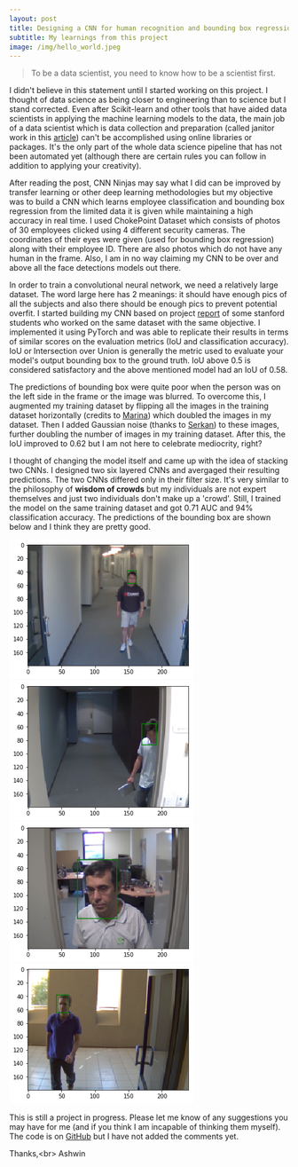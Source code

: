 ```yaml
---
layout: post
title: Designing a CNN for human recognition and bounding box regression
subtitle: My learnings from this project
image: /img/hello_world.jpeg
---
```


>To be a data scientist, you need to know how to be a scientist first.


I didn't believe in this statement until I started working on this project. I thought of data science as being closer to engineering than to science but I stand corrected. Even after Scikit-learn and other tools that have aided data scientists in applying the machine learning models to the data, the main job of a data scientist which is data collection and preparation (called janitor work in this [article](https://www.nytimes.com/2014/08/18/technology/for-big-data-scientists-hurdle-to-insights-is-janitor-work.html)) can't be accomplished using online libraries or packages. It's the only part of the whole data science pipeline that has not been automated yet (although there are certain rules you can follow in addition to applying your creativity).


After reading the post, CNN Ninjas may say what I did can be improved by transfer learning or other deep learning methodologies but my objective was to build a CNN which learns employee classification and bounding box regression from the limited data it is given while maintaining a high accuracy in real time. I used ChokePoint Dataset which consists of photos of 30 employees clicked using 4 different security cameras. The coordinates of their eyes were given (used for bounding box regression) along with their employee ID. There are also photos which do not have any human in the frame. Also, I am in no way claiming my CNN to be over and above all the face detections models out there.


In order to train a convolutional neural network, we need a relatively large dataset. The word large here has 2 meanings: it should have enough pics of all the subjects and also there should be enough pics to prevent potential overfit. I started building my CNN based on project [report](http://cs231n.stanford.edu/reports/2017/pdfs/222.pdf) of some stanford students  who worked on the same dataset with the same objective. I implemented it using PyTorch and was able to replicate their results in terms of similar scores on the evaluation metrics (IoU and classification accuracy). IoU or Intersection over Union is generally the metric used to evaluate your model's output bounding box to the ground truth. IoU above 0.5 is considered satisfactory and the above mentioned model had an IoU of 0.58.


The predictions of bounding box were quite poor when the person was on the left side in the frame or the image was blurred. To overcome this, I augmented my training dataset by flipping all the images in the training dataset horizontally (credits to [Marina](https://www.facebook.com/mmarinated)) which doubled the images in my dataset. Then I added Gaussian noise (thanks to [Serkan](https://www.facebook.com/karakulakserkan)) to these images, further doubling the number of images in my training dataset.  After this, the IoU improved to 0.62 but I am not here to celebrate mediocrity, right?  


I thought of changing the model itself and came up with the idea of stacking two CNNs. I designed two six layered CNNs and avergaged their resulting predictions. The two CNNs differed only in their filter size. It's very similar to the philosophy of **wisdom of crowds** but my individuals are not expert themselves and just two individuals don't make up a 'crowd'. Still, I trained the model on the same training dataset and got 0.71 AUC and 94% classification accuracy. The predictions of the bounding box are shown below and I think they are pretty good. 


![alt text](/img/FDR/pic1.png)
![alt text](/img/FDR/pic2.png)
![alt text](/img/FDR/pic3.png)
![alt text](/img/FDR/pic4.png)


This is still a project in progress. Please let me know of any suggestions you may have for me (and if you think I am incapable of thinking them myself). The code is on [GitHub](https://github.com/Regressionist) but I have not added the comments yet.  


Thanks,<br\>
Ashwin